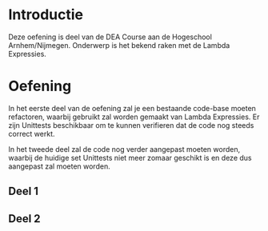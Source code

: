 # Introductie

Deze oefening is deel van de DEA Course aan de Hogeschool Arnhem/Nijmegen. 
Onderwerp is het bekend raken met de Lambda Expressies.

# Oefening

In het eerste deel van de oefening zal je een bestaande code-base moeten refactoren, waarbij
gebruikt zal worden gemaakt van Lambda Expressies. Er zijn Unittests beschikbaar om te kunnen
verifieren dat de code nog steeds correct werkt.

In het tweede deel zal de code nog verder aangepast moeten worden, waarbij de huidige set 
Unittests niet meer zomaar geschikt is en deze dus aangepast zal moeten worden.

## Deel 1

## Deel 2
